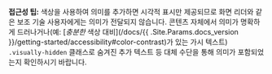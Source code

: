 **접근성 팁:** 색상을 사용하여 의미를 추가하면 시각적 표시만 제공되므로 화면 리더와 같은 보조 기술 사용자에게는 의미가 전달되지 않습니다. 콘텐츠 자체에서 의미가 명확하게 드러나거나(예: [*충분한* 색상 대비](/docs/{{ .Site.Params.docs_version }}/getting-started/accessibility#color-contrast)가 있는 가시 텍스트) `.visually-hidden` 클래스로 숨겨진 추가 텍스트 등 대체 수단을 통해 의미가 포함되었는지 확인하시기 바랍니다.
